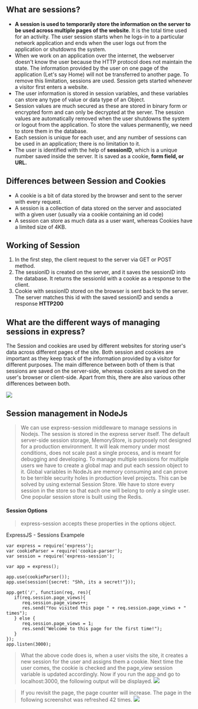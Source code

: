 ## What are sessions?
* **A session is used to temporarily store the information on the server to be used across multiple pages of the website**. It is the total time used for an activity. The user session starts when he logs-in to a particular network application and ends when the user logs out from the application or shutdowns the system.
* When we work on an application over the internet, the webserver doesn't know the user because the HTTP protocol does not maintain the state. The information provided by the user on one page of the application (Let's say Home) will not be transferred to another page. To remove this limitation, sessions are used. Session gets started whenever a visitor first enters a website.
* The user information is stored in session variables, and these variables can store any type of value or data type of an Object.
* Session values are much secured as these are stored in binary form or encrypted form and can only be decrypted at the server. The session values are automatically removed when the user shutdowns the system or logout from the application. To store the values permanently, we need to store them in the database.
* Each session is unique for each user, and any number of sessions can be used in an application; there is no limitation to it.
* The user is identified with the help of **sessionID**, which is a unique number saved inside the server. It is saved as a cookie, **form field, or URL.**


## Differences between Session and Cookies
* A cookie is a bit of data stored by the browser and sent to the server with every request.
* A session is a collection of data stored on the server and associated with a given user (usually via a cookie containing an id code)
* A session can store as much data as a user want, whereas Cookies have a limited size of 4KB.

## Working of Session
1. In the first step, the client request to the server via GET or POST method.
2. The sessionID is created on the server, and it saves the sessionID into the database. It returns the sessionId with a cookie as a response to the client.
3. Cookie with sessionID stored on the browser is sent back to the server. The server matches this id with the saved sessionID and sends a response **HTTP200**
## What are the different ways of managing sessions in express?
The Session and cookies are used by different websites for storing user's data across different pages of the site. Both session and cookies are important as they keep track of the information provided by a visitor for different purposes. The main difference between both of them is that sessions are saved on the server-side, whereas cookies are saved on the user's browser or client-side. Apart from this, there are also various other differences between both.

![](https://i.imgur.com/pYHLAtG.png)

## Session management in NodeJs
> We can use express-session middleware to manage sessions in Nodejs. The session is stored in the express server itself. The default server-side session storage, MemoryStore, is purposely not designed for a production environment. It will leak memory under most conditions, does not scale past a single process, and is meant for debugging and developing. To manage multiple sessions for multiple users we have to create a global map and put each session object to it. Global variables in NodeJs are memory consuming and can prove to be terrible security holes in production level projects.
This can be solved by using external Session Store. We have to store every session in the store so that each one will belong to only a single user. One popular session store is built using the Redis.

#### Session Options
> express-session accepts these properties in the options object.
<!-- * **Name**: It defines the name of the cookie.
* **Value**: It defines the value of the cookie.
* **secure** - Ensures the browser only sends the cookie over HTTPS.
* **httpOnly** - Ensures the cookie is sent only over HTTP(S), not client JavaScript, helping to protect against cross-site scripting attacks.
* **domain** - indicates the domain of the cookie; use it to compare against the domain of the server in which the URL is being requested. If they match, then check the path attribute next.
* **path** - indicates the path of the cookie; use it to compare against the request path. If this and domain match, then send the cookie in the request.
* **expires** - use to set expiration date for persistent cookies.

 -->


ExpressJS - Sessions Exampele
```
var express = require('express');
var cookieParser = require('cookie-parser');
var session = require('express-session');

var app = express();

app.use(cookieParser());
app.use(session({secret: "Shh, its a secret!"}));

app.get('/', function(req, res){
   if(req.session.page_views){
      req.session.page_views++;
      res.send("You visited this page " + req.session.page_views + " times");
   } else {
      req.session.page_views = 1;
      res.send("Welcome to this page for the first time!");
   }
});
app.listen(3000);
```
>  What the above code does is, when a user visits the site, it creates a new session for the user and assigns them a cookie. Next time the user comes, the cookie is checked and the page_view session variable is updated accordingly.
> Now if you run the app and go to localhost:3000, the following output will be displayed.
![](https://i.imgur.com/e40qz1n.jpg)

> If you revisit the page, the page counter will increase. The page in the following screenshot was refreshed 42 times.
![](https://i.imgur.com/ujuHprC.jpg)


